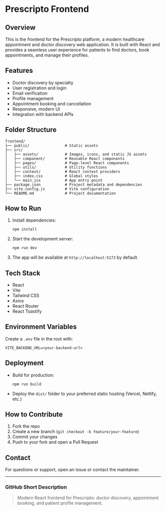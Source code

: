 # Prescripto Frontend

## Overview
This is the frontend for the Prescripto platform, a modern healthcare appointment and doctor discovery web application. It is built with React and provides a seamless user experience for patients to find doctors, book appointments, and manage their profiles.

## Features
- Doctor discovery by specialty
- User registration and login
- Email verification
- Profile management
- Appointment booking and cancellation
- Responsive, modern UI
- Integration with backend APIs

## Folder Structure
```
frontend/
├── public/                # Static assets
├── src/
│   ├── assets/            # Images, icons, and static JS assets
│   ├── component/         # Reusable React components
│   ├── pages/             # Page-level React components
│   ├── utils/             # Utility functions
│   ├── context/           # React context providers
│   ├── index.css          # Global styles
│   └── main.jsx           # App entry point
├── package.json           # Project metadata and dependencies
├── vite.config.js         # Vite configuration
└── README.md              # Project documentation
```

## How to Run
1. Install dependencies:
   ```bash
   npm install
   ```
2. Start the development server:
   ```bash
   npm run dev
   ```
3. The app will be available at `http://localhost:5173` by default.

## Tech Stack
- React
- Vite
- Tailwind CSS
- Axios
- React Router
- React Toastify

## Environment Variables
Create a `.env` file in the root with:
```
VITE_BACKEND_URL=<your-backend-url>
```

## Deployment
- Build for production:
  ```bash
  npm run build
  ```
- Deploy the `dist/` folder to your preferred static hosting (Vercel, Netlify, etc.)

## How to Contribute
1. Fork the repo
2. Create a new branch (`git checkout -b feature/your-feature`)
3. Commit your changes
4. Push to your fork and open a Pull Request

## Contact
For questions or support, open an issue or contact the maintainer.

---

### GitHub Short Description
> Modern React frontend for Prescripto: doctor discovery, appointment booking, and patient profile management.
